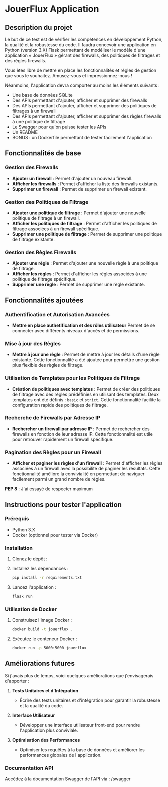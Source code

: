 # JouerFlux Application

## Description du projet

Le but de ce test est de vérifier les compétences en développement Python, la qualité et la robustesse du code. Il faudra concevoir une application en Python (version 3.X) Flask permettant de modéliser le modèle d'une application « JouerFlux » gérant des firewalls, des politiques de filtrages et des règles firewalls.

Vous êtes libre de mettre en place les fonctionnalités et règles de gestion que vous le souhaitez. Amusez-vous et impressionnez-nous !

Néanmoins, l'application devra comporter au moins les éléments suivants :
- Une base de données SQLite
- Des APIs permettant d'ajouter, afficher et supprimer des firewalls
- Des APIs permettant d'ajouter, afficher et supprimer des politiques de filtrages à un firewall
- Des APIs permettant d'ajouter, afficher et supprimer des règles firewalls à une politique de filtrage
- Le Swagger pour qu'on puisse tester les APIs
- Un README
- BONUS : un Dockerfile permettant de tester facilement l'application

## Fonctionnalités de base

### Gestion des Firewalls
- **Ajouter un firewall** : Permet d'ajouter un nouveau firewall.
- **Afficher les firewalls** : Permet d'afficher la liste des firewalls existants.
- **Supprimer un firewall** : Permet de supprimer un firewall existant.

### Gestion des Politiques de Filtrage
- **Ajouter une politique de filtrage** : Permet d'ajouter une nouvelle politique de filtrage à un firewall.
- **Afficher les politiques de filtrage** : Permet d'afficher les politiques de filtrage associées à un firewall spécifique.
- **Supprimer une politique de filtrage** : Permet de supprimer une politique de filtrage existante.

### Gestion des Règles Firewalls
- **Ajouter une règle** : Permet d'ajouter une nouvelle règle à une politique de filtrage.
- **Afficher les règles** : Permet d'afficher les règles associées à une politique de filtrage spécifique.
- **Supprimer une règle** : Permet de supprimer une règle existante.

## Fonctionnalités ajoutées

### Authentification et Autorisation Avancées
- **Mettre en place authetification et des rôles utilisateur** Permet de se connecter avec différents niveaux d'accès et de permissions.

### Mise à jour des Règles
- **Mettre à jour une règle** : Permet de mettre à jour les détails d'une règle existante. Cette fonctionnalité a été ajoutée pour permettre une gestion plus flexible des règles de filtrage.

### Utilisation de Templates pour les Politiques de Filtrage
- **Création de politiques avec templates** : Permet de créer des politiques de filtrage avec des règles prédéfinies en utilisant des templates. Deux templates ont été définis : `basic` et `strict`. Cette fonctionnalité facilite la configuration rapide des politiques de filtrage.

### Recherche de Firewalls par Adresse IP
- **Rechercher un firewall par adresse IP** : Permet de rechercher des firewalls en fonction de leur adresse IP. Cette fonctionnalité est utile pour retrouver rapidement un firewall spécifique.

### Pagination des Règles pour un Firewall
- **Afficher et paginer les règles d'un firewall** : Permet d'afficher les règles associées à un firewall avec la possibilité de paginer les résultats. Cette fonctionnalité améliore la convivialité en permettant de naviguer facilement parmi un grand nombre de règles.


**PEP 8** : J'ai essayé de respecter maximum

## Instructions pour tester l'application

### Prérequis
- Python 3.X
- Docker (optionnel pour tester via Docker)

### Installation
1. Clonez le dépôt :

2. Installez les dépendances :
    ```bash
    pip install -r requirements.txt
    ```

3. Lancez l'application :
    ```bash
    flask run
    ```

### Utilisation de Docker
1. Construisez l'image Docker :
    ```bash
    docker build -t jouerflux .
    ```

2. Exécutez le conteneur Docker :
    ```bash
    docker run -p 5000:5000 jouerflux
    ```

## Améliorations futures

Si j'avais plus de temps, voici quelques améliorations que j'envisagerais d'apporter :

1. **Tests Unitaires et d'Intégration**
    - Écrire des tests unitaires et d'intégration pour garantir la robustesse et la qualité du code.

2. **Interface Utilisateur**
    - Développer une interface utilisateur front-end pour rendre l'application plus conviviale.

3. **Optimisation des Performances**
    - Optimiser les requêtes à la base de données et améliorer les performances globales de l'application.





### Documentation API
Accédez à la documentation Swagger de l'API via : /swagger
